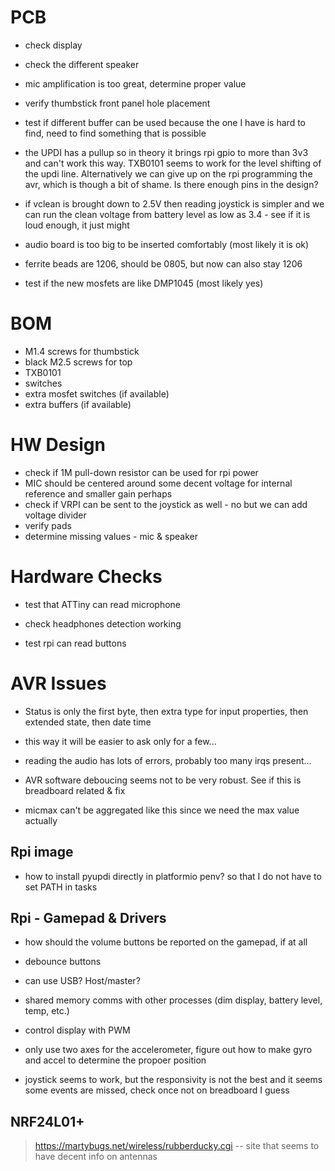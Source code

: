 # PCB

- check display
- check the different speaker
- mic amplification is too great, determine proper value
- verify thumbstick front panel hole placement
- test if different buffer can be used because the one I have is hard to find, need to find something that is possible
- the UPDI has a pullup so in theory it brings rpi gpio to more than 3v3 and can't work this way. TXB0101 seems to work for the level shifting of the updi line. Alternatively we can give up on the rpi programming the avr, which is though a bit of shame. Is there enough pins in the design? 
- if vclean is brought down to 2.5V then reading joystick is simpler and we can run the clean voltage from battery level as low as 3.4 - see if it is loud enough, it just might

- audio board is too big to be inserted comfortably (most likely it is ok)
- ferrite beads are 1206, should be 0805, but now can also stay 1206
- test if the new mosfets are like DMP1045 (most likely yes)

# BOM

- M1.4 screws for thumbstick
- black M2.5 screws for top 
- TXB0101
- switches 
- extra mosfet switches (if available)
- extra buffers (if available)

# HW Design

- check if 1M pull-down resistor can be used for rpi power
- MIC should be centered around some decent voltage for internal reference and smaller gain perhaps
- check if VRPI can be sent to the joystick as well - no but we can add voltage divider 
- verify pads
- determine missing values - mic & speaker

# Hardware Checks

- test that ATTiny can read microphone
- check headphones detection working


- test rpi can read buttons 

# AVR Issues

- Status is only the first byte, then extra type for input properties, then extended state, then date time
- this way it will be easier to ask only for a few...
- reading the audio has lots of errors, probably too many irqs present...


- AVR software deboucing seems not to be very robust. See if this is breadboard related & fix
- micmax can't be aggregated like this since we need the max value actually

## Rpi image 

- how to install pyupdi directly in platformio penv? so that I do not have to set PATH in tasks

## Rpi - Gamepad & Drivers

- how should the volume buttons be reported on the gamepad, if at all

- debounce buttons
- can use USB? Host/master?
- shared memory comms with other processes (dim display, battery level, temp, etc.)
- control display with PWM

- only use two axes for the accelerometer, figure out how to make gyro and accel to determine the propoer position

- joystick seems to work, but the responsivity is not the best and it seems some events are missed, check once not on breadboard I guess

## NRF24L01+

> https://martybugs.net/wireless/rubberducky.cgi -- site that seems to have decent info on antennas

